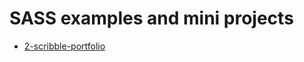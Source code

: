 # SASS examples and mini projects

- [2-scribble-portfolio](https://ferhatkplnn.github.io/sass-examples-and-mini-projects/2-scribble-portfolio/dist/index.html)
